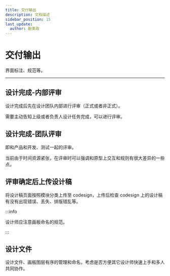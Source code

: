 ```yaml
---
title: 交付输出
description: 文档描述
sidebar_position: 15
last_update:
  author: 蒯美政
---
```


# 交付输出

界面标注、规范等。

------



## 设计完成-内部评审

设计完成后先在设计团队内部进行评审（正式或者非正式）。

需要主动告知上级或者负责人设计任务完成，可以进行评审。

## 设计完成-团队评审

即和产品和开发、测试一起的评审。

当前由于时间资源紧张，在评审时可以强调和原型上交互和规则有很大差异的一些点。


## 评审确定后上传设计稿

将设计稿页面按照模块分类上传至 codesign，上传后检查 codesign 上的设计稿有没有出现错误、丢失、排版错乱等。

:::info

设计师应注意画板命名的规范。

:::

## 设计文件

设计文件、画板图层有序的管理和命名，考虑是否方便其它设计师快速上手和多人共同协作。

